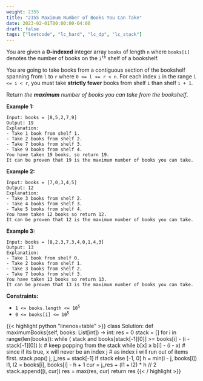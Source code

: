 ```yaml
---
weight: 2355
title: "2355 Maximum Number of Books You Can Take"
date: 2023-02-01T00:00:00-04:00
draft: false
tags: ["leetcode", "lc_hard", "lc_dp", "lc_stack"]
---
```


You are given a **0-indexed** integer array `books` of length `n` where `books[i]` denotes the number of books on the <code>i<sup>th</sup></code> shelf of a bookshelf.

You are going to take books from a contiguous section of the bookshelf spanning from `l` to `r` where `0 <= l <= r < n`. For each index `i` in the range `l <= i < r`, you must take **strictly fewer** books from shelf `i` than shelf `i + 1`.

Return *the **maximum** number of books you can take from the bookshelf*.


**Example 1:**
```
Input: books = [8,5,2,7,9]
Output: 19
Explanation:
- Take 1 book from shelf 1.
- Take 2 books from shelf 2.
- Take 7 books from shelf 3.
- Take 9 books from shelf 4.
You have taken 19 books, so return 19.
It can be proven that 19 is the maximum number of books you can take.
```
**Example 2:**
```
Input: books = [7,0,3,4,5]
Output: 12
Explanation:
- Take 3 books from shelf 2.
- Take 4 books from shelf 3.
- Take 5 books from shelf 4.
You have taken 12 books so return 12.
It can be proven that 12 is the maximum number of books you can take.
```
**Example 3:**
```
Input: books = [8,2,3,7,3,4,0,1,4,3]
Output: 13
Explanation:
- Take 1 book from shelf 0.
- Take 2 books from shelf 1.
- Take 3 books from shelf 2.
- Take 7 books from shelf 3.
You have taken 13 books so return 13.
It can be proven that 13 is the maximum number of books you can take.
```

**Constraints:**
- <code>1 <= books.length <= 10<sup>5</sup></code>
- <code>0 <= books[i] <= 10<sup>5</sup></code>

<div class="tabs"></div>
<div class="tab-content">
<div id="python" class="lang">
{{< highlight python "linenos=table" >}}
class Solution:
    def maximumBooks(self, books: List[int]) -> int:
        res = 0
        stack = []
        for i in range(len(books)):
            while (
                stack and
                books[stack[-1][0]] >= books[i] - (i - stack[-1][0])
            ):
                # keep popping from the stack while b[x] ≥ b[i] - (i - x)
                # since if its true, x will never be an index j
                # as index i will run out of items first.
                stack.pop()
            j, j_res = stack[-1] if stack else [-1, 0]
            h = min(i - j, books[i])
            l1, l2 = books[i], books[i] - h + 1
            cur = j_res + (l1 + l2) * h // 2
            stack.append([i, cur])
            res = max(res, cur)
        return res
{{< / highlight >}}
</div>
</div>
